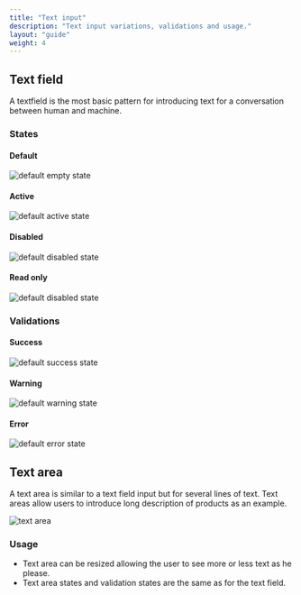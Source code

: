 ```yaml
---
title: "Text input"
description: "Text input variations, validations and usage."
layout: "guide"
weight: 4
---
```


## Text field

A textfield is the most basic pattern for introducing text for a conversation between human and machine.

### States

#### Default

![default empty state](../../../images/textfield.png)

#### Active

![default active state](../../../images/textfieldActive.png)

#### Disabled

![default disabled state](../../../images/textfieldDisabled.png)

#### Read only

![default disabled state](../../../images/textfieldReadonly.png)

### Validations

#### Success

![default success state](../../../images/textfieldSuccess.png)

#### Warning

![default warning state](../../../images/textfieldWarning.png)

#### Error

![default error state](../../../images/textfieldError.png)


## Text area

A text area is similar to a text field input but for several lines of text. Text areas allow users to introduce long description of products as an example.

![text area](../../../images/textarea.png)

### Usage

* Text area can be resized allowing the user to see more or less text as he please.
* Text area states and validation states are the same as for the text field.

